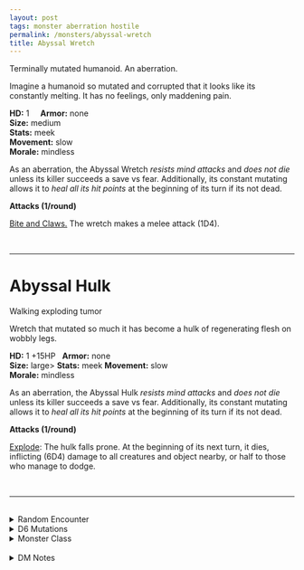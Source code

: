 ```yaml
---
layout: post
tags: monster aberration hostile
permalink: /monsters/abyssal-wretch
title: Abyssal Wretch
---
```


Terminally mutated humanoid. An aberration.

Imagine a humanoid so mutated and corrupted that it looks like its constantly melting. It has no feelings, only maddening pain.

**HD:** 1  &nbsp; &nbsp;  **Armor:** none <br>
**Size:** medium <br>
**Stats:** meek <br>
**Movement:** slow <br>
**Morale:** mindless <br>

As an aberration, the Abyssal Wretch *resists mind attacks* and *does not die* unless its killer succeeds a save vs fear. Additionally, its constant mutating allows it to *heal all its hit points* at the beginning of its turn if its not dead.

**Attacks (1/round)**

<ins>Bite and Claws.</ins> The wretch makes a melee attack (1D4).

<br>

---

# Abyssal Hulk

Walking exploding tumor

Wretch that mutated so much it has become a hulk of regenerating flesh on wobbly legs.

**HD:** 1 +15HP  &nbsp;  **Armor:** none <br>
**Size:** large>
**Stats:** meek
**Movement:** slow <br>
**Morale:** mindless <br>

As an aberration, the Abyssal Hulk *resists mind attacks* and *does not die* unless its killer succeeds a save vs fear. Additionally, its constant mutating allows it to *heal all its hit points* at the beginning of its turn if its not dead.

**Attacks (1/round)**

<ins>Explode</ins>: The hulk falls prone. At the beginning of its next turn, it dies, inflicting (6D4) damage to all creatures and object nearby, or half to those who manage to dodge.

<br>

---

<br> 

<details markdown="1">
<summary>Random Encounter</summary>

1. **Monster:** 2D6 abyssal wretches & 0-1 hulk.
1. **Lair:** A pentagram with flesh tumors surrounding it and incantation to summon a [sibriex](/monsters/sibriex). <br>	&nbsp; OR <br>	**Omen:** A pained shriek ending in a gargle and rattling noises, close-by.
1. **Spoor:** Walls tainted with freshly grown flesh tumors.
1. **Tracks:** Distant moans, shrieks and gargles.
1. **Trace:** Writings from a person obsessed with a dark summoning.
1. **Trace:** An aggressive, mutated vermin.
</details>

<details markdown="1">
<summary>D6 Mutations</summary>

Your studies of the aberration has changed you in horrible, gruesome ways: tumors constantly grow and fall off ...

1. ... your leg. You might be able to hide this. -1 movement.
1. ... your arm. 
1. ... your hand, which fuses with an item of your choice.
1. ... your chest. Gain 1D4 temporary hit points every time you rest.
1. ... your face and it blocks one of your eyes.
1. Reroll. You know the [spell word](https://saltygoo.github.io/class/magic-user#spell-words) *Flesh* and gain one spell dice.
</details>

<details markdown="1">
<summary>Monster Class</summary>
Play as a [mutant](https://saltygoo.github.io/class/fighter/mutant).
</details>

<br> 

<details markdown="1">
<summary>DM Notes</summary>
Abyssal wretches from [Mordenkainen's Tome of Foes](https://5e.tools/book.html#mtf) bring to DnD the trope of the demon-infected mutant-zombies which have been popular in Sci-Fi video games since at least Doom. I wanted to make them different than undead zombies by giving them extreme regeneration. I added the hulk variant as an homage to my favourite spin on the mutant-zombie trope: Halo's [Flood Carrier](https://halo.fandom.com/wiki/Flood_Carrier_Form). — SaltyGoo
</details>
